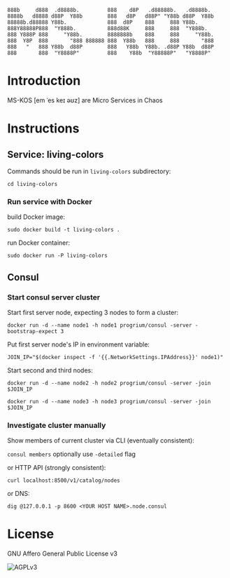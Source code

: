 ```
888b     d888  .d8888b.         888    d8P   .d88888b.   .d8888b.
8888b   d8888 d88P  Y88b        888   d8P   d88P" "Y88b d88P  Y88b
88888b.d88888 Y88b.             888  d8P    888     888 Y88b.
888Y88888P888  "Y888b.          888d88K     888     888  "Y888b.
888 Y888P 888     "Y88b.        8888888b    888     888     "Y88b.
888  Y8P  888       "888 888888 888  Y88b   888     888       "888
888   "   888 Y88b  d88P        888   Y88b  Y88b. .d88P Y88b  d88P
888       888  "Y8888P"         888    Y88b  "Y88888P"   "Y8888P"
```

# Introduction

MS-KOS [em ˈes keɪ əʊz] are Micro Services in Chaos

# Instructions

## Service: living-colors

Commands should be run in `living-colors` subdirectory:

`cd living-colors`

### Run service with Docker

build Docker image:

`sudo docker build -t living-colors .`

run Docker container:

`sudo docker run -P living-colors`

## Consul

### Start consul server cluster

Start first server node, expecting 3 nodes to form a cluster:

`docker run -d --name node1 -h node1 progrium/consul -server -bootstrap-expect 3`

Put first server node's IP in environment variable:

`JOIN_IP="$(docker inspect -f '{{.NetworkSettings.IPAddress}}' node1)"`

Start second and third nodes:

`docker run -d --name node2 -h node2 progrium/consul -server -join $JOIN_IP`

`docker run -d --name node3 -h node3 progrium/consul -server -join $JOIN_IP`

### Investigate cluster manually

Show members of current cluster via CLI (eventually consistent):

`consul members` optionally use `-detailed` flag

or HTTP API (strongly consistent):

`curl localhost:8500/v1/catalog/nodes`

or DNS:

`dig @127.0.0.1 -p 8600 <YOUR HOST NAME>.node.consul`

# License

GNU Affero General Public License v3

![AGPLv3](https://gnu.org/graphics/agplv3-155x51.png)
